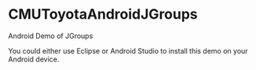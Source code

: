 # CMUToyotaAndroidJGroups
Android Demo of JGroups


You could either use Eclipse or Android Studio to install this demo on your Android device.
